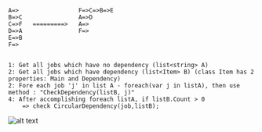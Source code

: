     A=>                 F=>C=>B=>E
    B=>C                A=>D
    C=>F   =========>   A=>
    D=>A                F=>
    E=>B
    F=>
    
    
    1: Get all jobs which have no dependency (list<string> A)
    2: Get all jobs which have dependency (list<Item> B) (class Item has 2 properties: Main and Dependency) 
    2: Fore each job 'j' in list A - foreach(var j in listA), then use method : "CheckDependency(listB, j)"
    4: After accomplishing foreach listA, if listB.Count > 0 
        => check CircularDependency(job,listB);
   
![alt text](https://imgur.com/vIW0VcT.png)
